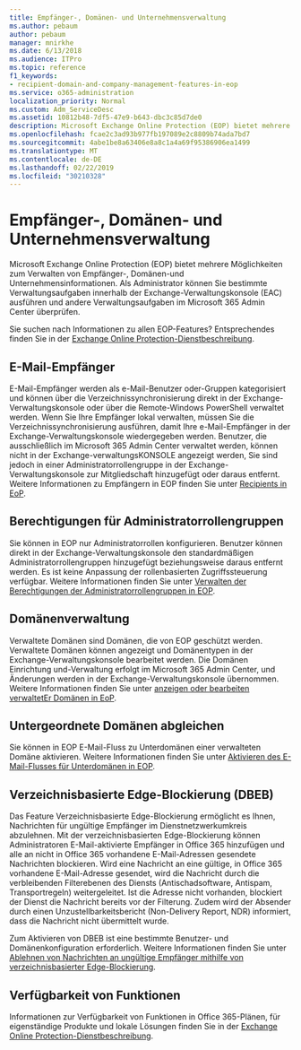 ```yaml
---
title: Empfänger-, Domänen- und Unternehmensverwaltung
ms.author: pebaum
author: pebaum
manager: mnirkhe
ms.date: 6/13/2018
ms.audience: ITPro
ms.topic: reference
f1_keywords:
- recipient-domain-and-company-management-features-in-eop
ms.service: o365-administration
localization_priority: Normal
ms.custom: Adm_ServiceDesc
ms.assetid: 10812b48-7df5-47e9-b643-dbc3c85d7de0
description: Microsoft Exchange Online Protection (EOP) bietet mehrere Möglichkeiten zum Verwalten von Empfänger-, Domänen-und Unternehmensinformationen. Als Administrator können Sie bestimmte Verwaltungsaufgaben innerhalb der Exchange-Verwaltungskonsole (EAC) ausführen und andere Verwaltungsaufgaben im Microsoft 365 Admin Center überprüfen.
ms.openlocfilehash: fcae2c3ad93b977fb197089e2c8809b74ada7bd7
ms.sourcegitcommit: 4abe1be8a63406e8a8c1a4a69f95386906ea1499
ms.translationtype: MT
ms.contentlocale: de-DE
ms.lasthandoff: 02/22/2019
ms.locfileid: "30210328"
---
```

# <a name="recipient-domain-and-company-management"></a>Empfänger-, Domänen- und Unternehmensverwaltung

Microsoft Exchange Online Protection (EOP) bietet mehrere Möglichkeiten zum Verwalten von Empfänger-, Domänen-und Unternehmensinformationen. Als Administrator können Sie bestimmte Verwaltungsaufgaben innerhalb der Exchange-Verwaltungskonsole (EAC) ausführen und andere Verwaltungsaufgaben im Microsoft 365 Admin Center überprüfen.
  
Sie suchen nach Informationen zu allen EOP-Features? Entsprechendes finden Sie in der [Exchange Online Protection-Dienstbeschreibung](exchange-online-protection-service-description.md).
  
## <a name="mail-recipients"></a>E-Mail-Empfänger
<a name="BKMK_mailrecipients"> </a>

E-Mail-Empfänger werden als e-Mail-Benutzer oder-Gruppen kategorisiert und können über die Verzeichnissynchronisierung direkt in der Exchange-Verwaltungskonsole oder über die Remote-Windows PowerShell verwaltet werden. Wenn Sie Ihre Empfänger lokal verwalten, müssen Sie die Verzeichnissynchronisierung ausführen, damit Ihre e-Mail-Empfänger in der Exchange-Verwaltungskonsole wiedergegeben werden. Benutzer, die ausschließlich im Microsoft 365 Admin Center verwaltet werden, können nicht in der Exchange-verwaltungsKONSOLE angezeigt werden, Sie sind jedoch in einer Administratorrollengruppe in der Exchange-Verwaltungskonsole zur Mitgliedschaft hinzugefügt oder daraus entfernt. Weitere Informationen zu Empfängern in EOP finden Sie unter [Recipients in EoP](https://go.microsoft.com/fwlink/p/?LinkId=280011).
  
## <a name="admin-role-group-permissions"></a>Berechtigungen für Administratorrollengruppen
<a name="BKMK_adminrolegrouppermissions"> </a>

Sie können in EOP nur Administratorrollen konfigurieren. Benutzer können direkt in der Exchange-Verwaltungskonsole den standardmäßigen Administratorrollengruppen hinzugefügt beziehungsweise daraus entfernt werden. Es ist keine Anpassung der rollenbasierten Zugriffssteuerung verfügbar. Weitere Informationen finden Sie unter [Verwalten der Berechtigungen der Administratorrollengruppen in EOP](https://go.microsoft.com/fwlink/p/?LinkId=282238).
  
## <a name="domain-management"></a>Domänenverwaltung
<a name="BKMK_domainmanagement"> </a>

Verwaltete Domänen sind Domänen, die von EOP geschützt werden. Verwaltete Domänen können angezeigt und Domänentypen in der Exchange-Verwaltungskonsole bearbeitet werden. Die Domänen Einrichtung und-Verwaltung erfolgt im Microsoft 365 Admin Center, und Änderungen werden in der Exchange-Verwaltungskonsole übernommen. Weitere Informationen finden Sie unter [anzeigen oder bearbeiten verwaltetEr Domänen in EoP](https://go.microsoft.com/fwlink/p/?LinkId=282239).
  
## <a name="match-subdomains"></a>Untergeordnete Domänen abgleichen
<a name="BKMK_EOP_Match_Subdomains"> </a>

Sie können in EOP E-Mail-Fluss zu Unterdomänen einer verwalteten Domäne aktivieren. Weitere Informationen finden Sie unter [Aktivieren des E-Mail-Flusses für Unterdomänen in EOP](https://go.microsoft.com/fwlink/p/?LinkId=397213). 
  
## <a name="directory-based-edge-blocking-dbeb"></a>Verzeichnisbasierte Edge-Blockierung (DBEB)
<a name="BKMK_DBEB"> </a>

Das Feature Verzeichnisbasierte Edge-Blockierung ermöglicht es Ihnen, Nachrichten für ungültige Empfänger im Dienstnetzwerkumkreis abzulehnen. Mit der verzeichnisbasierten Edge-Blockierung können Administratoren E-Mail-aktivierte Empfänger in Office 365 hinzufügen und alle an nicht in Office 365 vorhandene E-Mail-Adressen gesendete Nachrichten blockieren. Wird eine Nachricht an eine gültige, in Office 365 vorhandene E-Mail-Adresse gesendet, wird die Nachricht durch die verbleibenden Filterebenen des Diensts (Antischadsoftware, Antispam, Transportregeln) weitergeleitet. Ist die Adresse nicht vorhanden, blockiert der Dienst die Nachricht bereits vor der Filterung. Zudem wird der Absender durch einen Unzustellbarkeitsbericht (Non-Delivery Report, NDR) informiert, dass die Nachricht nicht übermittelt wurde. 
  
Zum Aktivieren von DBEB ist eine bestimmte Benutzer- und Domänenkonfiguration erforderlich. Weitere Informationen finden Sie unter [Ablehnen von Nachrichten an ungültige Empfänger mithilfe von verzeichnisbasierter Edge-Blockierung](https://go.microsoft.com/fwlink/p/?LinkId=390676).
  
## <a name="feature-availability"></a>Verfügbarkeit von Funktionen
<a name="BKMK_DBEB"> </a>

Informationen zur Verfügbarkeit von Funktionen in Office 365-Plänen, für eigenständige Produkte und lokale Lösungen finden Sie in der [Exchange Online Protection-Dienstbeschreibung](exchange-online-protection-service-description.md).
  

